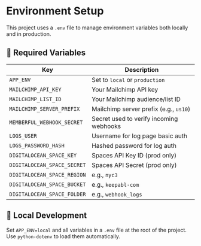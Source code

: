 # Environment Setup

This project uses a `.env` file to manage environment variables both locally and in production.

## 🔑 Required Variables

| Key                         | Description                              |
|----------------------------|------------------------------------------|
| `APP_ENV`                  | Set to `local` or `production`           |
| `MAILCHIMP_API_KEY`        | Your Mailchimp API key                   |
| `MAILCHIMP_LIST_ID`        | Your Mailchimp audience/list ID          |
| `MAILCHIMP_SERVER_PREFIX`  | Mailchimp server prefix (e.g., `us10`)   |
| `MEMBERFUL_WEBHOOK_SECRET`| Secret used to verify incoming webhooks  |
| `LOGS_USER`                | Username for log page basic auth         |
| `LOGS_PASSWORD_HASH`       | Hashed password for log auth             |
| `DIGITALOCEAN_SPACE_KEY`   | Spaces API Key ID (prod only)            |
| `DIGITALOCEAN_SPACE_SECRET`| Spaces API Secret (prod only)            |
| `DIGITALOCEAN_SPACE_REGION`| e.g., `nyc3`                             |
| `DIGITALOCEAN_SPACE_BUCKET`| e.g., `keepabl-com`                      |
| `DIGITALOCEAN_SPACE_FOLDER`| e.g., `webhook_logs`                     |

## 🧪 Local Development

Set `APP_ENV=local` and all variables in a `.env` file at the root of the project. Use `python-dotenv` to load them automatically.

